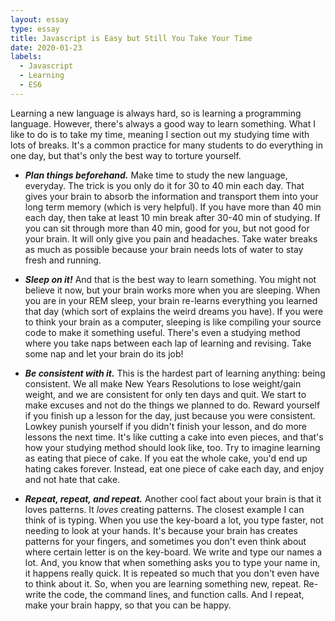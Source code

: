 ```yaml
---
layout: essay
type: essay
title: Javascript is Easy but Still You Take Your Time
date: 2020-01-23
labels:
  - Javascript
  - Learning
  - ES6
---
```


Learning a new language is always hard, so is learning a programming language. However, there's always a good way to learn something. What I like to do is to take my time, meaning I section out my studying time with lots of breaks. It's a common practice for many students to do everything in one day, but that's only the best way to torture yourself. 

* **_Plan things beforehand._**
Make time to study the new language, everyday. The trick is you only do it for 30 to 40 min each day. That gives your brain to absorb the information and transport them into your long term memory (which is very helpful). If you have more than 40 min each day, then take at least 10 min break after 30-40 min of studying. If you can sit through more than 40 min, good for you, but not good for your brain. It will only give you pain and headaches. Take water breaks as much as possible because your brain needs lots of water to stay fresh and running. 

* **_Sleep on it!_**
And that is the best way to learn something. You might not believe it now, but your brain works more when you are sleeping. When you are in your REM sleep, your brain re-learns everything you learned that day (which sort of explains the weird dreams you have). If you were to think your brain as a computer, sleeping is like compiling your source code to make it something useful. There's even a studying method where you take naps between each lap of learning and revising. Take some nap and let your brain do its job!

* **_Be consistent with it._**
This is the hardest part of learning anything: being consistent. We all make New Years Resolutions to lose weight/gain weight, and we are consistent for only ten days and quit. We start to make excuses and not do the things we planned to do. Reward yourself if you finish up a lesson for the day, just because you were consistent. Lowkey punish yourself if you didn't finish your lesson, and do more lessons the next time. It's like cutting a cake into even pieces, and that's how your studying method should look like, too. Try to imagine learning as eating that piece of cake. If you eat the whole cake, you'd end up hating cakes forever. Instead, eat one piece of cake each day, and enjoy and not hate that cake.

* **_Repeat, repeat, and repeat._**
Another cool fact about your brain is that it loves patterns. It *loves* creating patterns. The closest example I can think of is typing. When you use the key-board a lot, you type faster, not needing to look at your hands. It's because your brain has creates patterns for your fingers, and sometimes you don't even think about where certain letter is on the key-board. We write and type our names a lot. And, you know that when something asks you to type your name in, it happens really quick. It is repeated so much that you don't even have to think about it. So, when you are learning something new, repeat. Re-write the code, the command lines, and function calls. And I repeat, make your brain happy, so that you can be happy.
